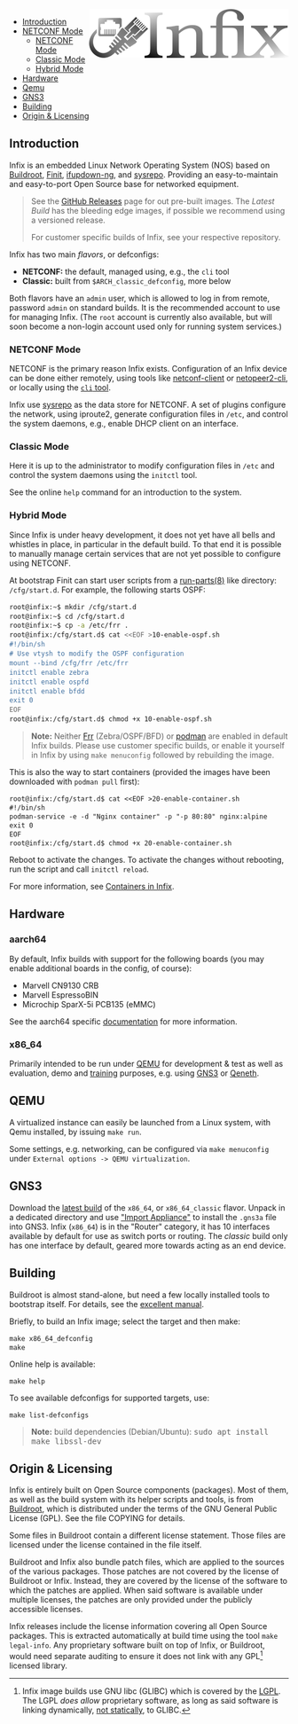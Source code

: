 <img align="right" src="doc/text3134.png" alt="Infix Linux Networking Made Easy">

* [Introduction](#introduction)
* [NETCONF Mode](#netconf-mode)
  * [NETCONF Mode](#netconf-mode)
  * [Classic Mode](#classic-mode)
  * [Hybrid Mode](#hybrid-mode)
* [Hardware](#hardware)
* [Qemu](#qemu)
* [GNS3](#gns3)
* [Building](#building)
* [Origin & Licensing](origin--licensing)


Introduction
------------

Infix is an embedded Linux Network Operating System (NOS) based on
[Buildroot][1], [Finit][2], [ifupdown-ng][3], and [sysrepo][6].
Providing an easy-to-maintain and easy-to-port Open Source base for
networked equipment.

> See the [GitHub Releases](https://github.com/kernelkit/infix/releases)
> page for out pre-built images.  The *Latest Build* has the bleeding edge
> images, if possible we recommend using a versioned release.
>
> For customer specific builds of Infix, see your respective repository.

Infix has two main *flavors*, or defconfigs:

 - **NETCONF:** the default, managed using, e.g., the `cli` tool
 - **Classic:** built from `$ARCH_classic_defconfig`, more below

Both flavors have an `admin` user, which is allowed to log in from
remote, password `admin` on standard builds.  It is the recommended
account to use for managing Infix.  (The `root` account is currently
also available, but will soon become a non-login account used only for
running system services.)


### NETCONF Mode

NETCONF is the primary reason Infix exists.  Configuration of an Infix
device can be done either remotely, using tools like [netconf-client][]
or [netopeer2-cli][], or locally using the [`cli` tool](doc/cli.md).

Infix use [sysrepo][6] as the data store for NETCONF.  A set of plugins
configure the network, using iproute2, generate configuration files in
`/etc`, and control the system daemons, e.g., enable DHCP client on an
interface.


### Classic Mode

Here it is up to the administrator to modify configuration files in
`/etc` and control the system daemons using the `initctl` tool.

See the online `help` command for an introduction to the system.


### Hybrid Mode

Since Infix is under heavy development, it does not yet have all bells
and whistles in place, in particular in the default build.  To that end
it is possible to manually manage certain services that are not yet
possible to configure using NETCONF.

At bootstrap Finit can start user scripts from a [run-parts(8)][] like
directory: `/cfg/start.d`.  For example, the following starts OSPF:

```sh
root@infix:~$ mkdir /cfg/start.d
root@infix:~$ cd /cfg/start.d
root@infix:~$ cp -a /etc/frr .
root@infix:/cfg/start.d$ cat <<EOF >10-enable-ospf.sh
#!/bin/sh
# Use vtysh to modify the OSPF configuration
mount --bind /cfg/frr /etc/frr
initctl enable zebra
initctl enable ospfd
initctl enable bfdd
exit 0
EOF
root@infix:/cfg/start.d$ chmod +x 10-enable-ospf.sh
```

> **Note:** Neither [Frr](https://frrouting.org) (Zebra/OSPF/BFD) or
> [podman](https://podman.io) are enabled in default Infix builds.
> Please use customer specific builds, or enable it yourself in Infix by
> using `make menuconfig` followed by rebuilding the image.

This is also the way to start containers (provided the images have been
downloaded with `podman pull` first):

```
root@infix:/cfg/start.d$ cat <<EOF >20-enable-container.sh
#!/bin/sh
podman-service -e -d "Nginx container" -p "-p 80:80" nginx:alpine
exit 0
EOF
root@infix:/cfg/start.d$ chmod +x 20-enable-container.sh
```

Reboot to activate the changes.  To activate the changes without
rebooting, run the script and call `initctl reload`.

For more information, see [Containers in Infix](doc/container.md).


Hardware
--------

### aarch64

By default, Infix builds with support for the following boards (you
may enable additional boards in the config, of course):

- Marvell CN9130 CRB
- Marvell EspressoBIN
- Microchip SparX-5i PCB135 (eMMC)

See the aarch64 specific [documentation](board/aarch64/README.md) for more
information.

### x86_64

Primarily intended to be run under [QEMU][] for development & test as
well as evaluation, demo and [training][] purposes, e.g. using [GNS3][]
or [Qeneth][7].


QEMU
----

A virtualized instance can easily be launched from a Linux system, with
Qemu installed, by issuing `make run`.

Some settings, e.g. networking, can be configured via `make menuconfig`
under `External options -> QEMU virtualization`.


GNS3
----

Download the [latest build][0] of the `x86_64`, or `x86_64_classic`
flavor.  Unpack in a dedicated directory and use ["Import Appliance"][9]
to install the `.gns3a` file into GNS3.  Infix (`x86_64`) is in the
"Router" category, it has 10 interfaces available by default for use as
switch ports or routing.  The *classic* build only has one interface by
default, geared more towards acting as an end device.


Building
--------

Buildroot is almost stand-alone, but need a few locally installed tools
to bootstrap itself.  For details, see the [excellent manual][manual].

Briefly, to build an Infix image; select the target and then make:

    make x86_64_defconfig
    make

Online help is available:

    make help

To see available defconfigs for supported targets, use:

    make list-defconfigs

> **Note:** build dependencies (Debian/Ubuntu): <kbd>sudo apt install make libssl-dev</kbd>


Origin & Licensing
------------------

Infix is entirely built on Open Source components (packages).  Most of
them, as well as the build system with its helper scripts and tools, is
from [Buildroot][1], which is distributed under the terms of the GNU
General Public License (GPL).  See the file COPYING for details.

Some files in Buildroot contain a different license statement.  Those
files are licensed under the license contained in the file itself.

Buildroot and Infix also bundle patch files, which are applied to the
sources of the various packages.  Those patches are not covered by the
license of Buildroot or Infix.  Instead, they are covered by the license
of the software to which the patches are applied.  When said software is
available under multiple licenses, the patches are only provided under
the publicly accessible licenses.

Infix releases include the license information covering all Open Source
packages.  This is extracted automatically at build time using the tool
`make legal-info`.  Any proprietary software built on top of Infix, or
Buildroot, would need separate auditing to ensure it does not link with
any GPL[^1] licensed library.

[^1]: Infix image builds use GNU libc (GLIBC) which is covered by the
	[LGPL][4].  The LGPL *does allow* proprietary software, as long as
	said software is linking dynamically, [not statically][5], to GLIBC.

[0]: https://github.com/kernelkit/infix/releases/tag/latest
[1]: https://buildroot.org/
[2]: https://github.com/troglobit/finit
[3]: https://github.com/ifupdown-ng/ifupdown-ng
[4]: https://en.wikipedia.org/wiki/GNU_Lesser_General_Public_License
[5]: https://lwn.net/Articles/117972/
[6]: https://www.sysrepo.org/
[7]: https://github.com/wkz/qeneth
[8]: https://addiva-elektronik.github.io/2023/05/12/using-netconf-client-and-server-to-update-switch-configuration/
[9]: https://docs.gns3.com/docs/using-gns3/beginners/import-gns3-appliance/
[QEMU]: https://www.qemu.org/
[GNS3]: https://gns3.com/
[training]: https://addiva-elektronik.github.io/
[manual]: https://buildroot.org/downloads/manual/manual.html
[run-parts(8)]: https://manpages.ubuntu.com/manpages/trusty/man8/run-parts.8.html
[netconf-client]: https://pypi.org/project/netconf-client/
[netopeer2-cli]: https://github.com/CESNET/netopeer2
